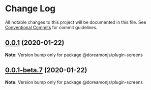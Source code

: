 # Change Log

All notable changes to this project will be documented in this file.
See [Conventional Commits](https://conventionalcommits.org) for commit guidelines.

## [0.0.1](https://github.com/doreamonjs/doreamon/compare/v0.0.1-beta.7...v0.0.1) (2020-01-22)

**Note:** Version bump only for package @doreamonjs/plugin-screens





## [0.0.1-beta.7](https://github.com/doreamonjs/doreamon/compare/v0.0.1-beta.6...v0.0.1-beta.7) (2020-01-22)

**Note:** Version bump only for package @doreamonjs/plugin-screens
